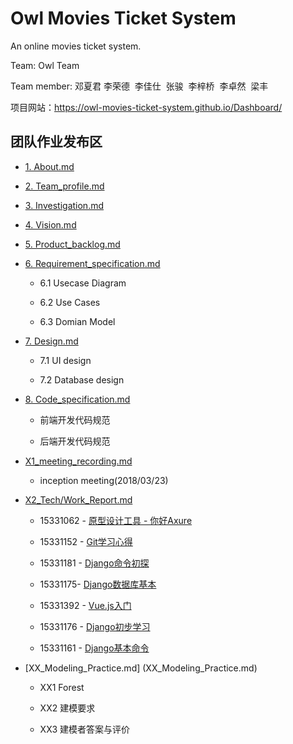 # Owl Movies Ticket System

An online movies ticket system.

Team: Owl Team

Team member: 邓夏君  李荣德  李佳仕  张骏  李梓桥  李卓然  梁丰

项目网站：https://owl-movies-ticket-system.github.io/Dashboard/

## 团队作业发布区
- [1. About.md](01_About.md)

- [2. Team_profile.md](02_Team_profile.md)

- [3. Investigation.md](03_Investigation.md)

- [4. Vision.md](04_Vision.md)

- [5. Product_backlog.md](05_Product_backlog.md)

- [6. Requirement_specification.md](06_Requirement_specification.md)

  - 6.1 Usecase Diagram

  - 6.2 Use Cases
  
  - 6.3 Domian Model

- [7. Design.md](07_Design.md)

  - 7.1 UI design
  
  - 7.2 Database design

- [8. Code_specification.md](08_Code_specification.md)

  - 前端开发代码规范

  - 后端开发代码规范

- [X1_meeting_recording.md](X1_meeting_recording.md)

  - inception meeting(2018/03/23)
  
- [X2_Tech/Work_Report.md](X2_Tech_Work_Report.md)

  - 15331062 - [原型设计工具 - 你好Axure](https://summer06.github.io/2018/04/15/Axure_basic/)

  - 15331152 - [Git学习心得](https://shimo.im/docs/JOAZgvqyK3UwGylM/)

  - 15331181 - [Django命令初探](https://shimo.im/docs/DmRw9G1F0rkDaEa3/)

  - 15331175- [Django数据库基本](https://shimo.im/docs/3uPetSpH37Mf19ae/)

  - 15331392 - [Vue.js入门](https://zack1005.github.io/2018/04/15/2018-4-13-Vue-js-Part1/)

  - 15331176 - [Django初步学习](https://shimo.im/docs/RozrJrxVBT4Iz7fm/)

  - 15331161 - [Django基本命令](https://shimo.im/docs/hVYJ7mhuqjgvJzKB/)

- [XX_Modeling_Practice.md]
(XX_Modeling_Practice.md)

  - XX1 Forest

  - XX2 建模要求

  - XX3 建模者答案与评价